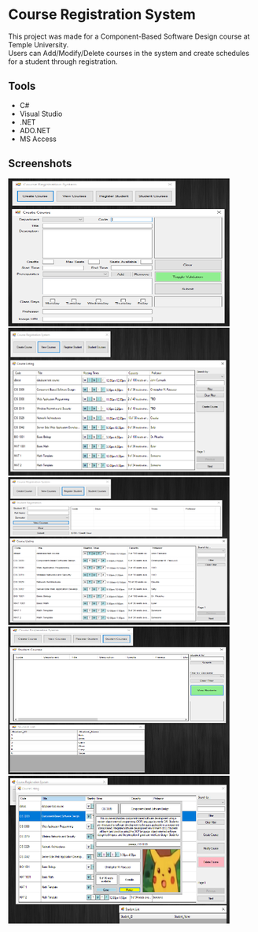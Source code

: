 # Course Registration System

This project was made for a Component-Based Software Design course at Temple University.  
Users can Add/Modify/Delete courses in the system and create schedules for a student through registration. 

## Tools
- C#
- Visual Studio
- .NET
- ADO.NET
- MS Access

## Screenshots
<img src="Screenshots/01.PNG" width="450" height="300" /> <img src="Screenshots/02.PNG" width="450" height="300" /> 
<img src="Screenshots/03.PNG" width="450" height="300" /> <img src="Screenshots/04.PNG" width="450" height="300" /> 
<img src="Screenshots/05.PNG" width="450" height="300" />
